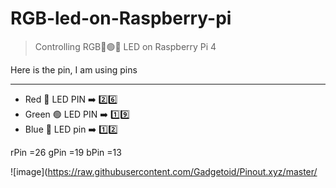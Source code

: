 # RGB-led-on-Raspberry-pi
> Controlling RGB🔴🟢🔵 LED on Raspberry Pi 4 

Here is the pin, I am using pins

--- 

- Red 🔴 LED PIN   ➡️ 2️⃣6️⃣
- Green 🟢 LED PIN ➡️ 1️⃣9️⃣
- Blue 🔵 LED pin  ➡️ 1️⃣2️⃣

rPin =26
gPin =19
bPin =13

![image](https://raw.githubusercontent.com/Gadgetoid/Pinout.xyz/master/